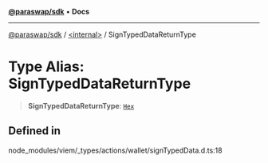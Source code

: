 [**@paraswap/sdk**](../../README.md) • **Docs**

***

[@paraswap/sdk](../../globals.md) / [\<internal\>](../README.md) / SignTypedDataReturnType

# Type Alias: SignTypedDataReturnType

> **SignTypedDataReturnType**: [`Hex`](Hex.md)

## Defined in

node\_modules/viem/\_types/actions/wallet/signTypedData.d.ts:18
